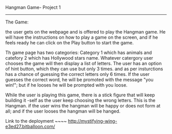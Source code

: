Hangman Game- Project 1 

---------------------------
The Game:

the user gets on the webpage and is offered to play the Hangman game. He will have the instructions on how to play a game on the screen, and if he feels ready he can click on the Play button to start the game.

Th game page has two categories: Category 1 which has animals and catefory 2 which has Hollywood stars name. Whatever catergory user chooses the game will then display a list of letters. The user has an option of hint button, which they can use but only 3 times. and as per insturctions has a chance of guessing the correct letters only 6 times. If the user guesses the correct word, he will be promoted with the message "you win!";  but if he looses he will be prompted with you loose. 

While the user is playing this game, there is a stick figure that will keep building it -self as the user keep choosing the wrong letters. This is the Hangman. if the user wins the hangman will be happy or does not form at all; and if the user looses the hangman will be hanged.


Link to the deployment ~~~~ http://mystifying-wing-e3ed27.bitballoon.com/